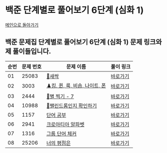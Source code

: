 # 백준 단계별로 풀어보기 6단계 (심화 1)

[메인으로 돌아가기](https://github.com/younjun1234/Baekjoon/tree/main)

## 백준 문제집 단계별로 풀어보기 6단계 (심화 1) 문제 링크와 제 풀이들입니다.

| 순번 | 문제 번호 | 문제 이름 | 풀이 링크 |
|----------|----------|----------|----------|
| 01 | 25083 | 	[🌱새싹](https://www.acmicpc.net/problem/25083) | [바로가기](https://github.com/younjun1234/Baekjoon/blob/main/%EC%8B%AC%ED%99%941/%EC%83%88%EC%8B%B9.java) |
| 02 | 3003 | 	[♟️킹, 퀸, 룩, 비숍, 나이트, 폰](https://www.acmicpc.net/problem/3003) | [바로가기](https://github.com/younjun1234/Baekjoon/blob/main/%EC%8B%AC%ED%99%941/%ED%82%B9%2C%20%ED%80%B8%2C%20%EB%A3%A9%2C%20%EB%B9%84%EC%88%8D%2C%20%EB%82%98%EC%9D%B4%ED%8A%B8%2C%20%ED%8F%B0.java) |
| 03 | 2444 | 	[🌟별 찍기 - 7](https://www.acmicpc.net/problem/2444) | [바로가기](https://github.com/younjun1234/Baekjoon/blob/main/%EC%8B%AC%ED%99%941/%EB%B3%84%20%EC%B0%8D%EA%B8%B0-7.java) |
| 04 | 10988 | 	[🔄팰린드롬인지 확인하기](https://www.acmicpc.net/problem/10988) | [바로가기](https://github.com/younjun1234/Baekjoon/blob/main/%EC%8B%AC%ED%99%941/%ED%8C%B0%EB%A6%B0%EB%93%9C%EB%A1%AC%EC%9D%B8%EC%A7%80%20%ED%99%95%EC%9D%B8%ED%95%98%EA%B8%B0.java) |
| 05 | 1157 | 	[단어 공부](https://www.acmicpc.net/problem/1157) | [바로가기](https://github.com/younjun1234/Baekjoon/blob/main/%EC%8B%AC%ED%99%941/%EB%8B%A8%EC%96%B4%20%EA%B3%B5%EB%B6%80.java) |
| 06 | 2941 | 	[크로아티아 알파벳](https://www.acmicpc.net/problem/2941) | [바로가기](https://github.com/younjun1234/Baekjoon/blob/main/%EC%8B%AC%ED%99%941/%ED%81%AC%EB%A1%9C%EC%95%84%ED%8B%B0%EC%95%84%20%EC%95%8C%ED%8C%8C%EB%B2%B3.java) |
| 07 | 1316 | 	[그룹 단어 체커](https://www.acmicpc.net/problem/1316) | [바로가기](https://github.com/younjun1234/Baekjoon/blob/main/%EC%8B%AC%ED%99%941/%EA%B7%B8%EB%A3%B9%20%EB%8B%A8%EC%96%B4%20%EC%B2%B4%EC%BB%A4.java) |
| 08 | 25206 | 	[너의 평점은](https://www.acmicpc.net/problem/25206) | [바로가기](https://github.com/younjun1234/Baekjoon/blob/main/%EC%8B%AC%ED%99%941/%EB%84%88%EC%9D%98%20%ED%8F%89%EC%A0%90%EC%9D%80.java) |

